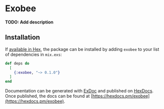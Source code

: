 # Exobee

**TODO: Add description**

## Installation

If [available in Hex](https://hex.pm/docs/publish), the package can be installed
by adding `exobee` to your list of dependencies in `mix.exs`:

```elixir
def deps do
  [
    {:exobee, "~> 0.1.0"}
  ]
end
```

Documentation can be generated with [ExDoc](https://github.com/elixir-lang/ex_doc)
and published on [HexDocs](https://hexdocs.pm). Once published, the docs can
be found at [https://hexdocs.pm/exobee](https://hexdocs.pm/exobee).

